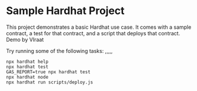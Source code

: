 # Sample Hardhat Project

This project demonstrates a basic Hardhat use case. It comes with a sample contract, a test for that contract, and a script that deploys that contract.
Demo by VIraat

Try running some of the following tasks:
,,,,,
```shell
npx hardhat help
npx hardhat test
GAS_REPORT=true npx hardhat test
npx hardhat node
npx hardhat run scripts/deploy.js
```
